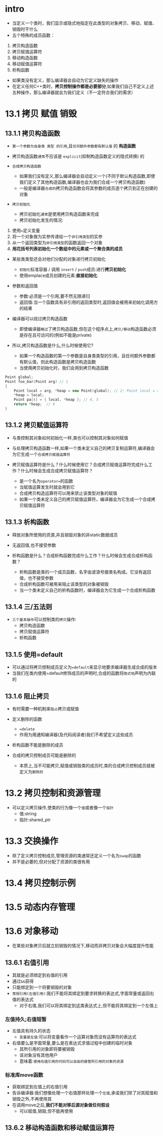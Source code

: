 # intro
- 当定义一个类时，我们显示或隐式地指定在此类型的对象拷贝、移动、赋值、销毁时干什么
- 五个特殊的成员函数：
1. 拷贝构造函数
2. 拷贝赋值运算符
3. 移动构造函数
4. 移动赋值运算符
5. 析构函数

- 如果类没有定义，那么编译器会自动为它定义缺失的操作
- 在定义任何C++类时，**拷贝控制操作都是必要部分**,如果我们自己不定义上述五种操作，那么编译器就会为我们定义（不一定符合我们的需求）

# 13.1 拷贝 赋值 销毁
## 13.1.1 拷贝构造函数
- `第一个参数为自身类 类型 的引用`,且`任何额外参数都有默认值` 的 **构造函数**
- 拷贝构造函数`通常`不应该是 `explicit`(抑制构造函数定义的隐式转换) 的

- `合成拷贝构造函数`
    - 如果我们没有定义,那么编译器会自动定义一个(不同于默认构造函数,即使我们定义了其他构造函数,编译器也会为我们合成一个拷贝构造函数)
    - 一般是编译器`合成的`拷贝构造函数会将其参数的成员逐个拷贝到正在创建的对象

- `拷贝初始化`
    - 拷贝初始化`通常`是使用拷贝构造函数来完成
    - 拷贝初始化发生的情况:
1. 使用`=`定义变量
2. 将一个对象做为实参传递给一个`非引用类型`的实参
3. 从一个返回类型为`非引用类型`的函数返回一个对象
4. **用花括号列表初始化一个数组中的元素或一个聚合类的成员**

- 某些类类型还会对他们分配的对象进行拷贝初始化
    - `初始化`标准容器 / 调用 `insert` / `push`成员:进行**拷贝初始化**
    - 使用emplace成员创建的元素:**直接初始化**

- 参数和返回值
    - 参数:必须是一个引用,要不然无限递归
    - 返回值:当一个函数具有非引用的返回类型时,返回值会被用来初始化调用方的结果

- 编译器可以绕过拷贝构造函数
    - 即使编译器`略过`了拷贝构造函数,但在这个程序点上,`拷贝/移动`构造函数必须是存在且可访问的(例如不能是private)

- 所以,拷贝构造函数是什么,什么时候使用它?
  - 如果一个构造函数的第一个参数是自身类类型的引用，且任何额外参数都有默认值，则此构造函数是拷贝构造函数
  - 当使用拷贝初始化时，我们会用到拷贝构造函数
```c++
Point global;
Point foo_bar(Point arg) // 1
{
	Point local = arg, *heap = new Point(global); // 2: Point local = arg,  3: Point *heap = new Point(global) 
	*heap = local; 
	Point pa[4] = { local, *heap }; // 4, 5
	return *heap;  // 6
}
```

## 13.1.2 拷贝赋值运算符
- 与类控制其对象如何初始化一样,类也可以控制其对象如何赋值

- 与处理拷贝构造函数一样,如果一个类未定义自己的拷贝复制运算符,编译器会为它生成一个`合成拷贝赋值运算符`

- 拷贝赋值运算符是什么？什么时候使用它？合成拷贝赋值运算符完成什么工作？什么时候会生成合成拷贝赋值运算符？
  - 是一个名为`operator=`的函数
  - 当赋值运算发生时就会用到它
  - 合成拷贝构造运算符可以用来禁止该类型对象的赋值
  - 如果一个类未定义自己的拷贝赋值运算符，编译器会为它生成一个合成拷贝赋值运算符

## 13.1.3 析构函数
- 释放对象所使用的资源,并且销毁对象的非static数据成员
- 无返回值,也不接受参数

- 析构函数是什么？合成析构函数完成什么工作？什么时候会生成合成析构函数？
  - 析构函数是类的一个成员函数，名字由波浪号接类名构成。它没有返回值，也不接受参数
  - 合成析构函数可被用来阻止该类型的对象被销毁
  - 当一个类未定义自己的析构函数时，编译器会为它生成一个合成析构函数

## 13.1.4 三/五法则
- `三个基本操作`可以控制类的`拷贝`操作:
  - 拷贝构造函数
  - 拷贝赋值运算符
  - 析构函数

## 13.1.5 使用=default
- 可以通过将拷贝控制成员定义为`=default`来显示地要求编译器生成合成的版本
- 当我们在类内使用=default修饰成员的声明时,合成的函数将`隐式地`声明为内联的

## 13.1.6 阻止拷贝
- 有时需要一种机制来`阻止`拷贝或赋值
- 定义删除的函数
  - `=delete`
  - 作用为用通知编译器(及代码阅读者)我们不希望定义这些成员

- 析构函数不能是删除的成员

- 合成的拷贝控制成员可能是删除的
  - 本质上,当不可能拷贝,赋值或销毁类的成员时,类的合成拷贝控制成员就被定义为`删除的`

# 13.2 拷贝控制和资源管理
- 可以定义拷贝操作,使类的行为像一个`值`或者像一个`指针`
  - 值:string
  - 指针:shared_ptr

# 13.3 交换操作
- 除了定义拷贝控制成员,管理资源的类通常还定义一个名为`swap`的函数
- 并不是必要的,但对分配了资源的类很有用

# 13.4 拷贝控制示例

# 13.5 动态内存管理

# 13.6 对象移动
- 在某些对象拷贝后就立刻销毁的情况下,移动而非拷贝对象会大幅度提升性能

## 13.6.1 右值引用
- 其就是必须绑定到右值的引用
- 通过`&&`获得
- 只能绑定到一个将要销毁的对象
- `常规引用(左值引用)`:我们不能将其绑定到要求转换的表达式,字面常量或返回右值的表达式
  - 对于右值,我们可以将其绑定到这类表达式上,但不能将其绑定到一个左值上

### 左值持久;右值短暂
- 左值具有持久的状态
  - `变量是左值`:可以将变量看作一个运算对象而没有运算符的表达式
- 右值要么是字面常量,要么是在表达式求值过程中创建的临时对象
  - 其所引用的对象即将要被销毁
  - 该对象没有其他用户
  - 意味着:`使用右值引用的代码可以自由的接管所引用的对象的资源`

### 标准库move函数
- 获取绑定到左值上的右值引用
- 告诉编译器:我们想像处理一个右值那样处理一个`左值`,承诺我们除了对其赋值和销毁之外,不再使用其
- 在调用move之后,**我们不能对移后源对象做任何假设**
  - 可以赋值,销毁,但不能再使用

## 13.6.2 移动构造函数和移动赋值运算符